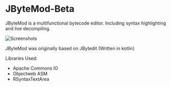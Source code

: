 # JByteMod-Beta
JByteMod is a multifunctional bytecode editor. Including syntax highlighting and live decompiling.

![Screenshots](https://i.imgur.com/s5aQgyU.png)

JByteMod was originally based on JBytedit (Written in kotlin)

Libraries Used:
- Apache Commons IO
- Objectweb ASM
- RSyntaxTextArea